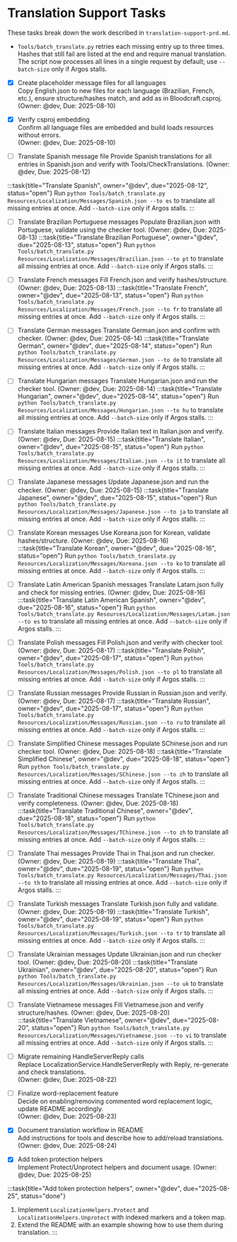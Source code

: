 # Translation Support Tasks

These tasks break down the work described in `translation-support-prd.md`.

* `Tools/batch_translate.py` retries each missing entry up to three times. Hashes that still fail are listed at the end and require manual translation. The script now processes all lines in a single request by default; use `--batch-size` only if Argos stalls.

- [x] Create placeholder message files for all languages  
  Copy English.json to new files for each language (Brazilian, French, etc.), ensure structure/hashes match, and add as <EmbeddedResource> in Bloodcraft.csproj.  
  (Owner: @dev, Due: 2025-08-10)

- [x] Verify csproj embedding  
  Confirm all language files are embedded and build loads resources without errors.  
  (Owner: @dev, Due: 2025-08-10)

- [ ] Translate Spanish message file
  Provide Spanish translations for all entries in Spanish.json and verify with Tools/CheckTranslations.
  (Owner: @dev, Due: 2025-08-12)

:::task{title="Translate Spanish", owner="@dev", due="2025-08-12", status="open"}
Run `python Tools/batch_translate.py Resources/Localization/Messages/Spanish.json --to es` to translate all missing entries at once. Add `--batch-size` only if Argos stalls.
:::

- [ ] Translate Brazilian Portuguese messages
  Populate Brazilian.json with Portuguese, validate using the checker tool.
  (Owner: @dev, Due: 2025-08-13)
:::task{title="Translate Brazilian Portuguese", owner="@dev", due="2025-08-13", status="open"}
Run `python Tools/batch_translate.py Resources/Localization/Messages/Brazilian.json --to pt` to translate all missing entries at once. Add `--batch-size` only if Argos stalls.
:::

- [ ] Translate French messages
  Fill French.json and verify hashes/structure.
  (Owner: @dev, Due: 2025-08-13)
:::task{title="Translate French", owner="@dev", due="2025-08-13", status="open"}
Run `python Tools/batch_translate.py Resources/Localization/Messages/French.json --to fr` to translate all missing entries at once. Add `--batch-size` only if Argos stalls.
:::

- [ ] Translate German messages
  Translate German.json and confirm with checker.
  (Owner: @dev, Due: 2025-08-14)
:::task{title="Translate German", owner="@dev", due="2025-08-14", status="open"}
Run `python Tools/batch_translate.py Resources/Localization/Messages/German.json --to de` to translate all missing entries at once. Add `--batch-size` only if Argos stalls.
:::

- [ ] Translate Hungarian messages
  Translate Hungarian.json and run the checker tool.
  (Owner: @dev, Due: 2025-08-14)
:::task{title="Translate Hungarian", owner="@dev", due="2025-08-14", status="open"}
Run `python Tools/batch_translate.py Resources/Localization/Messages/Hungarian.json --to hu` to translate all missing entries at once. Add `--batch-size` only if Argos stalls.
:::

- [ ] Translate Italian messages
  Provide Italian text in Italian.json and verify.
  (Owner: @dev, Due: 2025-08-15)
:::task{title="Translate Italian", owner="@dev", due="2025-08-15", status="open"}
Run `python Tools/batch_translate.py Resources/Localization/Messages/Italian.json --to it` to translate all missing entries at once. Add `--batch-size` only if Argos stalls.
:::

- [ ] Translate Japanese messages
  Update Japanese.json and run the checker.
  (Owner: @dev, Due: 2025-08-15)
:::task{title="Translate Japanese", owner="@dev", due="2025-08-15", status="open"}
Run `python Tools/batch_translate.py Resources/Localization/Messages/Japanese.json --to ja` to translate all missing entries at once. Add `--batch-size` only if Argos stalls.
:::

- [ ] Translate Korean messages
  Use Koreana.json for Korean, validate hashes/structure.
  (Owner: @dev, Due: 2025-08-16)
:::task{title="Translate Korean", owner="@dev", due="2025-08-16", status="open"}
Run `python Tools/batch_translate.py Resources/Localization/Messages/Koreana.json --to ko` to translate all missing entries at once. Add `--batch-size` only if Argos stalls.
:::

- [ ] Translate Latin American Spanish messages
  Translate Latam.json fully and check for missing entries.
  (Owner: @dev, Due: 2025-08-16)
:::task{title="Translate Latin American Spanish", owner="@dev", due="2025-08-16", status="open"}
Run `python Tools/batch_translate.py Resources/Localization/Messages/Latam.json --to es` to translate all missing entries at once. Add `--batch-size` only if Argos stalls.
:::

- [ ] Translate Polish messages
  Fill Polish.json and verify with checker tool.
  (Owner: @dev, Due: 2025-08-17)
:::task{title="Translate Polish", owner="@dev", due="2025-08-17", status="open"}
Run `python Tools/batch_translate.py Resources/Localization/Messages/Polish.json --to pl` to translate all missing entries at once. Add `--batch-size` only if Argos stalls.
:::

- [ ] Translate Russian messages
  Provide Russian in Russian.json and verify.
  (Owner: @dev, Due: 2025-08-17)
:::task{title="Translate Russian", owner="@dev", due="2025-08-17", status="open"}
Run `python Tools/batch_translate.py Resources/Localization/Messages/Russian.json --to ru` to translate all missing entries at once. Add `--batch-size` only if Argos stalls.
:::

- [ ] Translate Simplified Chinese messages
  Populate SChinese.json and run checker tool.
  (Owner: @dev, Due: 2025-08-18)
:::task{title="Translate Simplified Chinese", owner="@dev", due="2025-08-18", status="open"}
Run `python Tools/batch_translate.py Resources/Localization/Messages/SChinese.json --to zh` to translate all missing entries at once. Add `--batch-size` only if Argos stalls.
:::

- [ ] Translate Traditional Chinese messages
  Translate TChinese.json and verify completeness.
  (Owner: @dev, Due: 2025-08-18)
:::task{title="Translate Traditional Chinese", owner="@dev", due="2025-08-18", status="open"}
Run `python Tools/batch_translate.py Resources/Localization/Messages/TChinese.json --to zh` to translate all missing entries at once. Add `--batch-size` only if Argos stalls.
:::

- [ ] Translate Thai messages
  Provide Thai in Thai.json and run checker.
  (Owner: @dev, Due: 2025-08-19)
:::task{title="Translate Thai", owner="@dev", due="2025-08-19", status="open"}
Run `python Tools/batch_translate.py Resources/Localization/Messages/Thai.json --to th` to translate all missing entries at once. Add `--batch-size` only if Argos stalls.
:::

- [ ] Translate Turkish messages
  Translate Turkish.json fully and validate.
  (Owner: @dev, Due: 2025-08-19)
:::task{title="Translate Turkish", owner="@dev", due="2025-08-19", status="open"}
Run `python Tools/batch_translate.py Resources/Localization/Messages/Turkish.json --to tr` to translate all missing entries at once. Add `--batch-size` only if Argos stalls.
:::

- [ ] Translate Ukrainian messages
  Update Ukrainian.json and run checker tool.
  (Owner: @dev, Due: 2025-08-20)
:::task{title="Translate Ukrainian", owner="@dev", due="2025-08-20", status="open"}
Run `python Tools/batch_translate.py Resources/Localization/Messages/Ukrainian.json --to uk` to translate all missing entries at once. Add `--batch-size` only if Argos stalls.
:::

- [ ] Translate Vietnamese messages
  Fill Vietnamese.json and verify structure/hashes.
  (Owner: @dev, Due: 2025-08-20)
:::task{title="Translate Vietnamese", owner="@dev", due="2025-08-20", status="open"}
Run `python Tools/batch_translate.py Resources/Localization/Messages/Vietnamese.json --to vi` to translate all missing entries at once. Add `--batch-size` only if Argos stalls.
:::

- [ ] Migrate remaining HandleServerReply calls  
  Replace LocalizationService.HandleServerReply with Reply, re-generate and check translations.  
  (Owner: @dev, Due: 2025-08-22)

- [ ] Finalize word-replacement feature  
  Decide on enabling/removing commented word replacement logic, update README accordingly.  
  (Owner: @dev, Due: 2025-08-23)

- [x] Document translation workflow in README  
  Add instructions for tools and describe how to add/reload translations.  
  (Owner: @dev, Due: 2025-08-24)

- [x] Add token protection helpers  
  Implement Protect/Unprotect helpers and document usage.
  (Owner: @dev, Due: 2025-08-25)

:::task{title="Add token protection helpers", owner="@dev", due="2025-08-25", status="done"}
1. Implement `LocalizationHelpers.Protect` and `LocalizationHelpers.Unprotect` with indexed markers and a token map.
2. Extend the README with an example showing how to use them during translation.
:::

